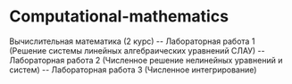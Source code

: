# Computational-mathematics
Вычислительная математика (2 курс)
-- Лабораторная работа 1 (Решение системы линейных алгебраических уравнений СЛАУ)
-- Лабораторная работа 2 (Численное решение нелинейных уравнений и систем)
-- Лабораторная работа 3 (Численное интегрирование)
